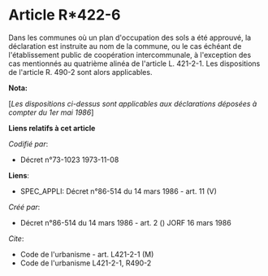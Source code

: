 # Article R*422-6

Dans les communes où un plan d'occupation des sols a été approuvé, la déclaration est instruite au nom de la commune, ou le
cas échéant de l'établissement public de coopération intercommunale, à l'exception des cas mentionnés au quatrième alinéa de
l'article L. 421-2-1. Les dispositions de l'article R. 490-2 sont alors applicables.

**Nota:**

[*Les dispositions ci-dessus sont applicables aux déclarations déposées à compter du 1er mai 1986*]

**Liens relatifs à cet article**

_Codifié par_:

  - Décret n°73-1023 1973-11-08

**Liens**:

  - SPEC_APPLI: Décret n°86-514 du 14 mars 1986 - art. 11 (V)

_Créé par_:

  - Décret n°86-514 du 14 mars 1986 - art. 2 () JORF 16 mars 1986

_Cite_:

  - Code de l'urbanisme - art. L421-2-1 (M)
  - Code de l'urbanisme L421-2-1, R490-2

